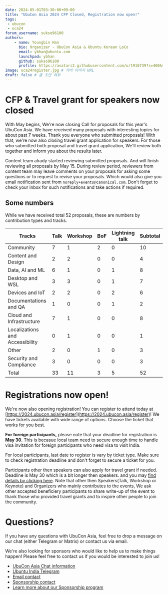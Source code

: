 ```yaml
---
date: 2024-05-01T03:30:00+09:00
title: "UbuCon Asia 2024 CFP Closed, Registration now open!"
tags:
 - ubucon
 - uca24
forum_username: sukso96100
authors:
    - name: Youngbin Han
      bio: Organizer - UbuCon Asia & Ubuntu Korean LoCo
      email: ybhan@ubuntu.com
      launchpad: ybhan
      github: sukso96100
      profile: https://avatars2.githubusercontent.com/u/1916739?s=460&v=4
image: uca24register.jpg # 커버 이미지 URL
draft: false # 글 초안 여부
---
```


# CFP & Travel grant for speakers now closed
With May begins, We're now closing Call for proposals for this year's UbuCon Asia. We have received many proposals with interesting topics for about past 7 weeks. Thank you everyone who submitted proposals! With that, we're now also closing travel grant application for speakers. For those who submitted both proposal and travel grant application, We'll review both together and inform you about the results later.

Content team alrady started reviewing submitted proposals. And will finish reviewing all proposals by May 15. During review period, reviewers from content team may leave comments on your proposals for asking some questions or to request to revise your proposals. Which would also give you email notification sent from `noreply+events@canonical.com`. Don't forget to check your inbox for such notifications and take actions if required.

## Some numbers
While we have received total 52 proposals, these are numbers by contribution types and tracks.

| Tracks | Talk | Workshop | BoF | Lightning talk | Subtotal |
| --- | --- | --- | --- | --- | --- |
| Community |	7 |	1 |	2 |	0 |	10 |
| Content and Design |	2 |	2 |	0 |	0 |	4 |
| Data, AI and ML |	6 |	1 |	0 |	1 |	8 |
| Desktop and WSL |	3 |	3 |	0 |	1 |	7 |
| Devices and IoT |	2 |	2 |	0 |	2 |	6 |
| Documentations and QA |	1 |	0 |	0 |	1 |	2 |
| Cloud and Infrastructure |	7 |	1 |	0 |	0 |	8 |
| Localizations and Accessibility |	0 |	1 |	0 |	0 |	1 |
| Other |	2 |	0 |	1 |	0 |	3 |
| Security and Compliance |	3 |	0 |	0 |	0 |	3 |
| Total |	33 |	11 |	3 |	5 |	52 |

# Registrations now open!
We're now also opening registration! You can register to attend today at [https://2024.ubucon.asia/register](https://2024.ubucon.asia/register)! We have tickets available with wide range of options. Choose the ticket that works for you best.

**For foreign participants,** please note that your deadline for registration is **May 30**. This is becasue local team need to secure enough time to handle visa invitation for foreign participants who need visa to visit India. 

For local participants, last date to register is vary by ticket type. Make sure to check registration deadline and don't forget to secure a ticket for you.

Participants other then speakers can also apply for travel grant if needed. Deadline is May 30 which is a bit longer then speakers. and you may [find details by clicking here](https://2024.ubucon.asia/venue-and-travel/travel-grant/). Note that other then Speakers(Talk, Workshop or Keynote) and Organizers who mainly contributes to the events, We ask other accepted beneficiery participants to share write-up of the event to thank those who provided travel grants and to inspire other people to join the community.

# Questions?
If you have any questions with UbuCon Asia, feel free to drop a message on our chat (either Telegram or Matrix) or contact us via email. 

We're also looking for sponsors who would like to help us to make things happen! Please feel free to contact us if you would be interested to join us!

- [UbuCon Asia Chat information](https://docs.ubucon.asia/general/chat/)
- [Ubuntu India Telegram](https://t.me/+IkN1pyLGkUdjZGU1)
- [Email contact](mailto:contact@ubucon.asia)
- [Sponsorship contact](mailto:sponsorship@ubucon.asia)
- [Learn more about our Sponsorship program](https://2024.ubucon.asia/sponsors/become-a-sponsor/)